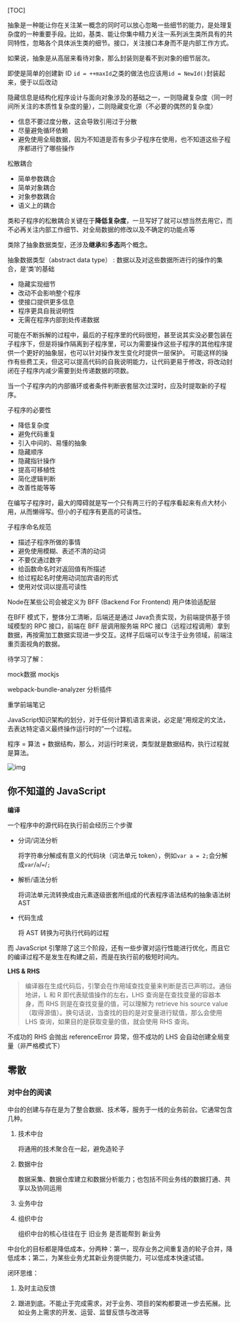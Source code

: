 [TOC]

抽象是一种能让你在关注某一概念的同时可以放心忽略一些细节的能力，是处理复杂度的一种重要手段。比如，基类、能让你集中精力关注一系列派生类所具有的共同特性，忽略各个具体派生类的细节。接口，关注接口本身而不是内部工作方式。

如果说，抽象是从高层来看待对象，那么封装则是看不到对象的细节层次。

即使是简单的创建新 ID `id = ++maxId`之类的做法也应该用`id = NewId()`封装起来，便于以后改动

隐藏信息是结构化程序设计与面向对象涉及的基础之一，一则隐藏复杂度（同一时间所关注的本质性复杂度的量），二则隐藏变化源（不必要的偶然的复杂度）

- 信息不要过度分散，这会导致引用过于分散 
- 尽量避免循环依赖 
- 避免使用全局数据，因为不知道是否有多少子程序在使用，也不知道这些子程序都进行了哪些操作 

松散耦合

- 简单参数耦合 
- 简单对象耦合 
- 对象参数耦合 
- 语义上的耦合 

类和子程序的松散耦合关键在于**降低复杂度**，一旦写好了就可以想当然去用它，而不必再关注内部工作细节、对全局数据的修改以及不确定的功能点等


类除了抽象数据类型，还涉及**继承**和**多态**两个概念。

抽象数据类型（abstract data type）
:   数据以及对这些数据所进行的操作的集合，是‘类’的基础
- 隐藏实现细节
- 改动不会影响整个程序
- 使接口提供更多信息
- 程序更具自我说明性
- 无需在程序内部到处传递数据

可能在不断拆解的过程中，最后的子程序里的代码很短，甚至说其实没必要包装在子程序下，但是将操作隔离到子程序里，可以为需要操作这些子程序的其他程序提供一个更好的抽象层，也可以针对操作发生变化时提供一层保护。
可能这样的操作有些费工夫，但这可以提高代码的自我说明能力，让代码更易于修改，将改动封闭在子程序内减少需要到处传递数据的项数。


当一个子程序内的内部循环或者条件判断嵌套层次过深时，应及时提取新的子程序。

子程序的必要性
- 降低复杂度
- 避免代码重复
- 引入中间的、易懂的抽象
- 隐藏顺序
- 隐藏指针操作
- 提高可移植性
- 简化逻辑判断
- 改善性能等等

在编写子程序时，最大的障碍就是写一个只有两三行的子程序看起来有点大材小用，从而懒得写。但小的子程序有更高的可读性。

子程序命名规范
- 描述子程序所做的事情
- 避免使用模糊、表述不清的动词
- 不要仅通过数字
- 给函数命名时对返回值有所描述
- 给过程起名时使用动词加宾语的形式
- 使用对仗词以提高可读性



Node在某些公司会被定义为 BFF (Backend For Frontend) 用户体验适配层

在BFF 模式下，整体分工清晰，后端还是通过 Java负责实现，为前端提供基于领域模型的 RPC 接口，前端在 BFF 层调用服务端 RPC 接口（远程过程调用）拿到数据，再按需加工数据实现进一步交互。这样子后端可以专注于业务领域，前端注重页面视角的数据。





待学习了解：

mock数据  mockjs

webpack-bundle-analyzer 分析插件



重学前端笔记

JavaScript知识架构的划分，对于任何计算机语言来说，必定是“用规定的文法，去表达特定语义最终操作运行时的”一个过程。

程序 = 算法 + 数据结构，那么，对运行时来说，类型就是数据结构，执行过程就是算法。

![img](/Users/hetaohua/Documents/Read-note/img/front-end.png)



## 你不知道的 JavaScript

**编译**

一个程序中的源代码在执行前会经历三个步骤

+ 分词/词法分析

  将字符串分解成有意义的代码块（词法单元 token），例如`var a = 2;`会分解成`var`/`a`/`=`/`;`

+ 解析/语法分析

  将词法单元流转换成由元素逐级嵌套所组成的代表程序语法结构的抽象语法树 AST

+ 代码生成

  将 AST 转换为可执行代码的过程

而 JavaScript 引擎除了这三个阶段，还有一些步骤对运行性能进行优化，而且它的编译过程不是发生在构建之前，而是在执行前的极短时间内。

**LHS & RHS**

> 编译器在生成代码后，引擎会在作用域查找变量来判断是否已声明过。通俗地讲，L 和 R 即代表赋值操作的左右，LHS 查询是在查找变量的容器本身，而 RHS 则是在查找变量的值，可以理解为 retrieve his source value（取得源值）。换句话说，当查找的目的是对变量进行赋值，那么会使用 LHS 查询，如果目的是获取变量的值，就会使用 RHS 查询。

不成功的 RHS 会抛出 referenceError 异常，但不成功的 LHS 会自动创建全局变量（非严格模式下）

## 零散

### 对中台的阅读

中台的创建与存在是为了整合数据、技术等，服务于一线的业务前台。它通常包含几种。

1. 技术中台

   将通用的技术聚合在一起，避免造轮子

2. 数据中台

   数据采集、数据仓库建立和数据分析能力；也包括不同业务线的数据打通、共享以及协同运用

3. 业务中台

4. 组织中台

   组织中台的核心往往在于 旧业务 是否能帮到 新业务



中台化的目标都是降低成本，分两种：第一，现存业务之间重复造的轮子合并，降低成本；第二，为某些业务尤其新业务提供能力，可以低成本快速试错。



闭环思维：

1. 及时主动反馈

2. 跟进到底。不能止于完成需求，对于业务、项目的架构都要进一步去拓展。比如业务上需求的开发、运营、监督反馈与改进等



